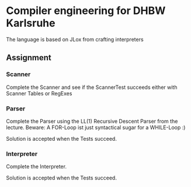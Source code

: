 # Compiler engineering for DHBW Karlsruhe

The language is based on JLox from crafting interpreters


## Assignment

### Scanner
Complete the Scanner and see if the ScannerTest succeeds either with Scanner Tables or RegExes

### Parser
Complete the Parser using the LL(1) Recursive Descent Parser from the lecture.
Beware: A FOR-Loop ist just syntactical sugar for a WHILE-Loop :)

Solution is accepted when the Tests succeed.

### Interpreter

Complete the Interpreter.

Solution is accepted when the Tests succeed.